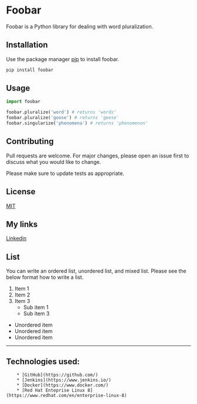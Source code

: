 # Foobar

Foobar is a Python library for dealing with word pluralization.

## Installation

Use the package manager [pip](https://pip.pypa.io/en/stable/) to install foobar.

```bash
pip install foobar
```

## Usage

```python
import foobar

foobar.pluralize('word') # returns 'words'
foobar.pluralize('goose') # returns 'geese'
foobar.singularize('phenomena') # returns 'phenomenon'
```

## Contributing
Pull requests are welcome. For major changes, please open an issue first to discuss what you would like to change.

Please make sure to update tests as appropriate.

## License
[MIT](https://choosealicense.com/licenses/mit/)

## My links

[Linkedin](https://www.linkedin.com/in/priyansh-magotra-a98282141/)

## List

You can write an ordered list, unordered list, and mixed list. Please see the below format how to write a list.

1. Item 1
2. Item 2
3. Item 3   
	* Sub item 1   
	* Sub item 3
* Unordered item
* Unordered item
* Unordered item
---

## Technologies used:

        * [GitHub](https://github.com/)
        * [Jenkins](https://www.jenkins.io/)
        * [Docker](https://www.docker.com/)
        * [Red Hat Enteprise Linux 8](https://www.redhat.com/en/enterprise-linux-8)
